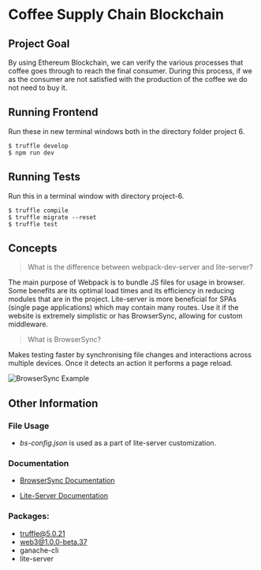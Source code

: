 # Coffee Supply Chain Blockchain

## Project Goal 

By using Ethereum Blockchain, we can verify the various processes that coffee goes through to reach the final consumer. During this process, if we as the consumer are not satisfied with the production of the coffee we do not need to buy it.

## Running Frontend
Run these in new terminal windows both in the directory folder project 6.
```
$ truffle develop 
$ npm run dev
```

## Running Tests
Run this in a terminal window with directory project-6.
```
$ truffle compile
$ truffle migrate --reset
$ truffle test
```

## Concepts

> What is the difference between webpack-dev-server and lite-server?

The main purpose of Webpack is to bundle JS files for usage in browser. Some benefits are its optimal load times and its efficiency in reducing modules that are in the project. Lite-server is more beneficial for SPAs (single page applications) which may contain many routes. Use it if the website is extremely simplistic or has BrowserSync, allowing for custom middleware.

> What is BrowserSync?

Makes testing faster by synchronising file changes and interactions across multiple devices. Once it detects an action it performs a page reload.

![BrowserSync Example](https://miro.medium.com/max/1626/1*0fO_9XRhUB_kscnnbBVUcA.gif)


## Other Information

### File Usage
- _bs-config.json_ is used as a part of lite-server customization.

### Documentation
- [BrowserSync Documentation](https://browsersync.io/docs/options#option-browser)

- [Lite-Server Documentation](https://www.npmjs.com/package/lite-server)

### Packages:
- truffle@5.0.21
- web3@1.0.0-beta.37
- ganache-cli
- lite-server
